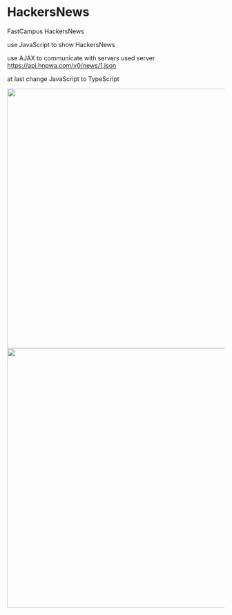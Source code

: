 # HackersNews
FastCampus HackersNews

use JavaScript to show HackersNews

use AJAX to communicate with servers
used server
https://api.hnpwa.com/v0/news/1.json

at last change JavaScript to TypeScript



<img src="https://user-images.githubusercontent.com/52124805/127266990-6169cabd-d222-42f4-aac5-f1ee80896dc5.png" width="600" height="600" />

<img src="https://user-images.githubusercontent.com/52124805/127267625-0c932b10-9f74-4193-abf9-a6578c5f21a6.png" width="600" height="600" />


